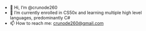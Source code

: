 - 👋 Hi, I’m @crunode260
- 🌱 I’m currently enrolled in CS50x and learning multiple high level languages, predominantly C#
- 📫 How to reach me: crunode260@gmail.com

